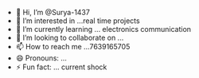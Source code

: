 - 👋 Hi, I’m @Surya-1437
- 👀 I’m interested in ...real time projects 
- 🌱 I’m currently learning ... electronics communication 
- 💞️ I’m looking to collaborate on ...
- 📫 How to reach me ...7639165705
- 😄 Pronouns: ...
- ⚡ Fun fact: ... current shock

<!---
Surya-1437/Surya-1437 is a ✨ special ✨ repository because its `README.md` (this file) appears on your GitHub profile.
You can click the Preview link to take a look at your changes.
--->
